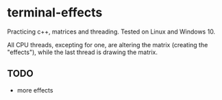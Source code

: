 # terminal-effects
Practicing c++, matrices and threading. Tested on Linux and Windows 10.

All CPU threads, excepting for one, are altering the matrix (creating the "effects"), while the last thread is drawing the matrix.

## TODO
* more effects